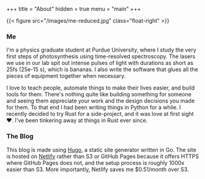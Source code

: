 +++
title = "About"
hidden = true
menu = "main"
+++

{{< figure src="/images/me-reduced.jpg" class="float-right" >}}
### Me
I'm a physics graduate student at Purdue University, where I study the very first steps of photosynthesis using time-resolved spectroscopy. The lasers we use in our lab spit out intense pulses of light with durations as short as 25fs (25e-15 s), which is bananas. I also write the software that glues all the pieces of equipment together when necessary.

I love to teach people, automate things to make their lives easier, and build tools for them. There's nothing quite like building something for someone and seeing them appreciate your work and the design decisions you made for them. To that end I had been writing things in Python for a while. I recently decided to try Rust for a side-project, and it was love at first sight ❤️. I've been tinkering away at things in Rust ever since.

### The Blog
This blog is made using [Hugo](https://gohugo.io), a static site generator written in Go. The site is hosted on [Netlify](https://www.netlify.com) rather than S3 or GitHub Pages because it offers HTTPS where GitHub Pages does not, and the setup process is roughly 1000x easier than S3. More importantly, Netlify saves me $0.51/month over S3.
